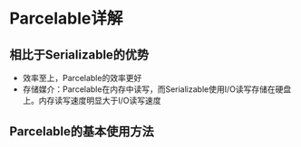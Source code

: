 # Parcelable详解

## 相比于Serializable的优势
* 效率至上，Parcelable的效率更好
* 存储媒介：Parcelable在内存中读写，而Serializable使用I/O读写存储在硬盘上。内存读写速度明显大于I/O读写速度

## Parcelable的基本使用方法

